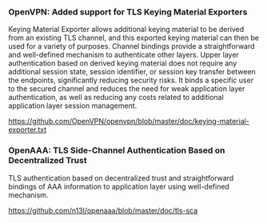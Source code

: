 ### OpenVPN: Added support for TLS Keying Material Exporters
Keying Material Exporter allows additional keying material to be derived from an existing TLS channel, and this exported keying material can then be used for a variety of purposes. Channel bindings provide a straightforward and well-defined mechanism to authenticate other layers. Upper layer authentication based on derived keying material does not require any additional session state, session identifier, or session key transfer between the endpoints, significantly reducing security risks. It binds a specific user to the secured channel and reduces the need for weak application layer authentication, as well as reducing any costs related to additional application layer session management.

[https://github.com/OpenVPN/openvpn/blob/master/doc/keying-material-exporter.txt
](https://github.com/OpenVPN/openvpn/blob/master/doc/keying-material-exporter.txt)

### OpenAAA: TLS Side-Channel Authentication Based on Decentralized Trust
TLS authentication based on decentralized trust and straightforward
bindings of AAA information to application layer using well-defined mechanism.

[https://github.com/n13l/openaaa/blob/master/doc/tls-sca
](https://github.com/n13l/openaaa/blob/master/doc/tls-sca)
